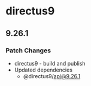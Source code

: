# directus9

## 9.26.1

### Patch Changes

- directus9 - build and publish
- Updated dependencies
  - @directus9/api@9.26.1
